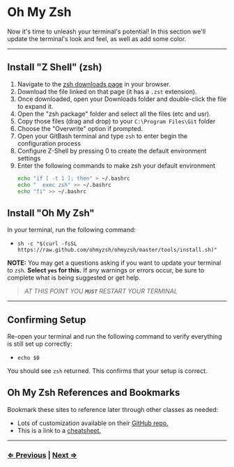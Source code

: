 # Oh My Zsh

Now it's time to unleash your terminal's potential! In this section we'll update the terminal's look and feel, as well as add some color.

---

## Install "Z Shell" (zsh)

1. Navigate to the [zsh downloads page](https://packages.msys2.org/package/zsh?repo=msys&variant=x86_64) in your browser.
2. Download the file linked on that page (it has a `.zst` extension).
3. Once downloaded, open your Downloads folder and double-click the file to expand it.
4. Open the "zsh package" folder and select all the files (etc and usr).
5. Copy those files (drag and drop) to your `C:\Program Files\Git` folder
6. Choose the "Overwrite" option if prompted.
7. Open your GitBash terminal and type `zsh` to enter begin the configuration process
8. Configure Z-Shell by pressing 0 to create the default environment settings
9. Enter the following commands to make zsh your default environment
   ```bash
   echo "if [ -t 1 ]; then" > ~/.bashrc
   echo "  exec zsh" >> ~/.bashrc
   echo "fi" >> ~/.bashrc
   ```

## Install "Oh My Zsh"

In your terminal, run the following command:

- `sh -c "$(curl -fsSL https://raw.github.com/ohmyzsh/ohmyzsh/master/tools/install.sh)"`

**NOTE:** You may get a questions asking if you want to update your terminal to `zsh`. **Select `yes` for this.** If any warnings or errors occur, be sure to complete what is being suggested or get help.

> _AT THIS POINT YOU **`MUST`** RESTART YOUR TERMINAL_

---

## Confirming Setup

Re-open your terminal and run the following command to verify everything is still set up correctly:

- `echo $0`

You should see `zsh` returned. This confirms that your setup is correct.

## Oh My Zsh References and Bookmarks

Bookmark these sites to reference later through other classes as needed:

- Lots of customization available on their [GitHub repo.](https://github.com/ohmyzsh/ohmyzsh/)
- This is a link to a [cheatsheet.](https://github.com/ohmyzsh/ohmyzsh/wiki/Cheatsheet)

---

### [⇐ Previous](./2-gh.md) | [Next ⇒](./4-vscode.md)
